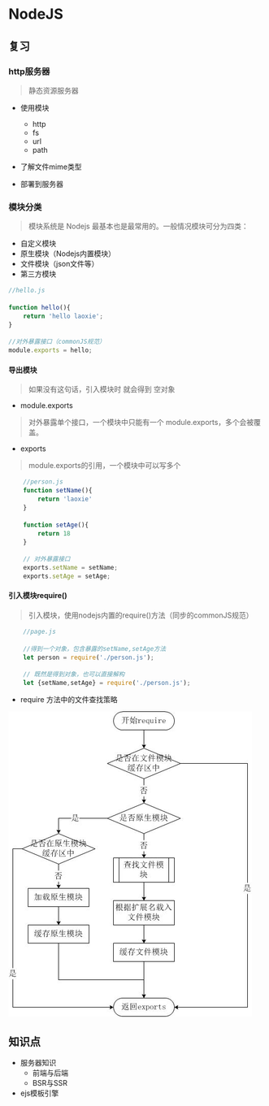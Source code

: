 # NodeJS

## 复习

### http服务器

> 静态资源服务器

* 使用模块
    * http
    * fs
    * url
    * path
* 了解文件mime类型

* 部署到服务器

### 模块分类

>模块系统是 Nodejs 最基本也是最常用的。一般情况模块可分为四类：

* 自定义模块
* 原生模块（Nodejs内置模块）
* 文件模块（json文件等）
* 第三方模块

```javascript
//hello.js

function hello(){
    return 'hello laoxie';
}

//对外暴露接口（commonJS规范）
module.exports = hello;
```

#### 导出模块

>如果没有这句话，引入模块时 就会得到 空对象

* module.exports
>对外暴露单个接口，一个模块中只能有一个 module.exports，多个会被覆盖。

* exports
>module.exports的引用，一个模块中可以写多个

```javascript
    //person.js
    function setName(){
        return 'laoxie'
    }

    function setAge(){
        return 18
    }

    // 对外暴露接口
    exports.setName = setName;
    exports.setAge = setAge;

```

#### 引入模块require()

>引入模块，使用nodejs内置的require()方法（同步的commonJS规范）

```javascript
    //page.js
    
    //得到一个对象，包含暴露的setName,setAge方法
    let person = require('./person.js');

    // 既然是得到对象，也可以直接解构
    let {setName,setAge} = require('./person.js');

```

* require 方法中的文件查找策略

![require](./img/模块加载过程.jpg "查找策略")

## 知识点

* 服务器知识
    * 前端与后端
    * BSR与SSR
* ejs模板引擎